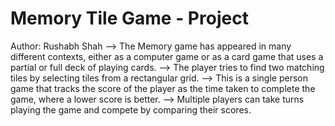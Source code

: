 # Memory Tile Game - Project
Author: Rushabh Shah
--> The Memory game has appeared in many different contexts,
    either as a computer game or as a card game that uses a partial or full deck of playing cards.
--> The player tries to find two matching tiles by selecting tiles from a rectangular grid.
--> This is a single person game that tracks the score of the player
    as the time taken to complete the game, where a lower score is better.
--> Multiple players can take turns playing the game and compete by comparing their scores.
